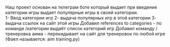 Наш проект основан на телеграм боте который выдает при введение категории игры выдает популярные игры в своей категории.     
1- Ввод категории игр 
2- выдача популярных игр в этой категории
3- выдача ссылок на сайт этой игры
Добавил references to categories - по команде /категории выдаёт список категорий игр
Добавил команду /тренеровка аима - перекидывает на сайт для тренеровок по любой игре (Фаел называется: aim training.py)
